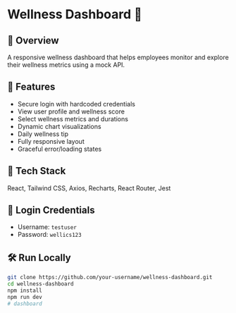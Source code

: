 # Wellness Dashboard 🌿

## 📌 Overview
A responsive wellness dashboard that helps employees monitor and explore their wellness metrics using a mock API.

## 🚀 Features
- Secure login with hardcoded credentials
- View user profile and wellness score
- Select wellness metrics and durations
- Dynamic chart visualizations
- Daily wellness tip
- Fully responsive layout
- Graceful error/loading states

## 🔧 Tech Stack
React, Tailwind CSS, Axios, Recharts, React Router, Jest

## 🧪 Login Credentials
- Username: `testuser`
- Password: `wellics123`

## 🛠️ Run Locally

```bash
git clone https://github.com/your-username/wellness-dashboard.git
cd wellness-dashboard
npm install
npm run dev
# dashboard
